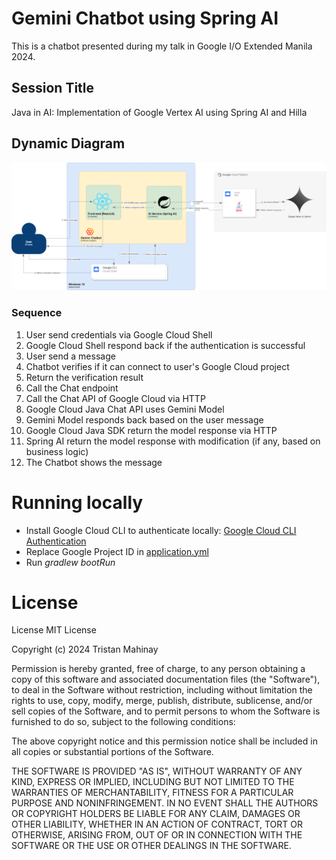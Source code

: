 # Gemini Chatbot using Spring AI
This is a chatbot presented during my talk in Google I/O Extended Manila 2024.

## Session Title
Java in AI: Implementation of Google Vertex AI using Spring AI and Hilla

## Dynamic Diagram

![Gemini Chatbot System Landscape Diagram](misc/gemini-chatbot.png)

### Sequence

<ol>
    <li>User send credentials via Google Cloud Shell</li>
    <li>Google Cloud Shell respond back if the authentication is successful</li>
    <li>User send a message</li>
    <li>Chatbot verifies if it can connect to user's Google Cloud project</li>
    <li>Return the verification result</li>
    <li>Call the Chat endpoint</li>
    <li>Call the Chat API of Google Cloud via HTTP</li>
    <li>Google Cloud Java Chat API uses Gemini Model</li>
    <li>Gemini Model responds back based on the user message</li>
    <li>Google Cloud Java SDK return the model response via HTTP</li>
    <li>Spring AI return the model response with modification (if any, based on business logic)</li>
    <li>The Chatbot shows the message</li>
</ol>

# Running locally

* Install Google Cloud CLI to authenticate locally: [Google Cloud CLI Authentication](https://cloud.google.com/docs/authentication/gcloud#local)
* Replace Google Project ID in [application.yml](src/main/resources/application.yml)
* Run <em>gradlew bootRun</em>

# License
License
MIT License

Copyright (c) 2024 Tristan Mahinay

Permission is hereby granted, free of charge, to any person obtaining a copy of this software and associated documentation files (the "Software"), to deal in the Software without restriction, including without limitation the rights to use, copy, modify, merge, publish, distribute, sublicense, and/or sell copies of the Software, and to permit persons to whom the Software is furnished to do so, subject to the following conditions:

The above copyright notice and this permission notice shall be included in all copies or substantial portions of the Software.

THE SOFTWARE IS PROVIDED "AS IS", WITHOUT WARRANTY OF ANY KIND, EXPRESS OR IMPLIED, INCLUDING BUT NOT LIMITED TO THE WARRANTIES OF MERCHANTABILITY, FITNESS FOR A PARTICULAR PURPOSE AND NONINFRINGEMENT. IN NO EVENT SHALL THE AUTHORS OR COPYRIGHT HOLDERS BE LIABLE FOR ANY CLAIM, DAMAGES OR OTHER LIABILITY, WHETHER IN AN ACTION OF CONTRACT, TORT OR OTHERWISE, ARISING FROM, OUT OF OR IN CONNECTION WITH THE SOFTWARE OR THE USE OR OTHER DEALINGS IN THE SOFTWARE.
